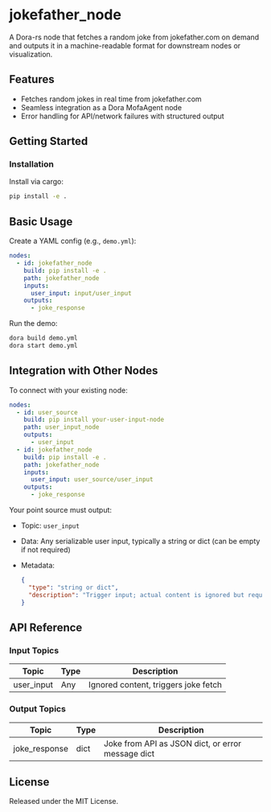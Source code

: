 # jokefather_node

A Dora-rs node that fetches a random joke from jokefather.com on demand and outputs it in a machine-readable format for downstream nodes or visualization.

## Features
- Fetches random jokes in real time from jokefather.com
- Seamless integration as a Dora MofaAgent node
- Error handling for API/network failures with structured output

## Getting Started

### Installation
Install via cargo:
```bash
pip install -e .
```

## Basic Usage

Create a YAML config (e.g., `demo.yml`):

```yaml
nodes:
  - id: jokefather_node
    build: pip install -e .
    path: jokefather_node
    inputs:
      user_input: input/user_input
    outputs:
      - joke_response
```

Run the demo:

```bash
dora build demo.yml
dora start demo.yml
```


## Integration with Other Nodes

To connect with your existing node:

```yaml
nodes:
  - id: user_source
    build: pip install your-user-input-node
    path: user_input_node
    outputs:
      - user_input
  - id: jokefather_node
    build: pip install -e .
    path: jokefather_node
    inputs:
      user_input: user_source/user_input
    outputs:
      - joke_response
```

Your point source must output:

* Topic: `user_input`
* Data: Any serializable user input, typically a string or dict (can be empty if not required)
* Metadata:

  ```json
  {
    "type": "string or dict",
    "description": "Trigger input; actual content is ignored but required to activate joke fetch."
  }
  ```

## API Reference

### Input Topics

| Topic       | Type    | Description                                |
| ----------- | ------- | ------------------------------------------ |
| user_input  | Any     | Ignored content, triggers joke fetch       |

### Output Topics

| Topic         | Type    | Description                                        |
| ------------- | ------- | -------------------------------------------------- |
| joke_response | dict    | Joke from API as JSON dict, or error message dict  |


## License

Released under the MIT License.
